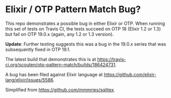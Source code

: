 Elixir / OTP Pattern Match Bug?
===============================

This repo demonstrates a possible bug in either Elixir or OTP. When running this
set of tests on Travis CI, the tests succeed on OTP 18 (Elixir 1.2 or 1.3) but
fail on OTP 19.0.x (again, any 1.2 or 1.3 version).

**Update**: Further testing suggests this was a bug in the 19.0.x series that was subsequently fixed in OTP 19.1.

The latest build that demonstrates this is at https://travis-ci.org/scouten/otp-pattern-match/builds/186424731.

A bug has been filed against Elixir language at https://github.com/elixir-lang/elixir/issues/5586.

Simplified from https://github.com/mmmries/sqlitex.

